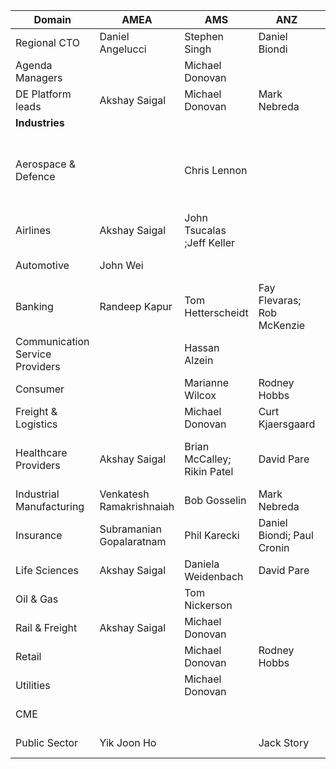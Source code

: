 |Domain|AMEA|AMS|ANZ|NC Europe|S Europe|UKIIMEA|
|---|---|---|---|---|---|---|
|Regional CTO|Daniel Angelucci|Stephen Singh |Daniel Biondi|Melih Yener|Juan Juan|Sukhi Gill|
Agenda Managers| | Michael Donovan | |Christoph Koenen |Iñaki Galera |Ron Brown
DE Platform leads|Akshay Saigal | Michael Donovan |Mark Nebreda |Christoph Koenen |Iñaki Galera |Ron Brown
|**Industries** |
Aerospace & Defence| |Chris Lennon| | Jürgen Dettling || Ged Cunliffe; Phil Lathaen; Phil Mullis|
Airlines|Akshay Saigal|	John Tsucalas ;Jeff Keller| | Jürgen Dettling | |
Automotive|John Wei| | |Jürgen Dettling | |Phil Mullis
Banking|Randeep Kapur|Tom Hetterscheidt|Fay Flevaras;  Rob McKenzie|Mirza Ahmad|Cesc Gudayol;Maria  Rodriguez;Agostino Rosso; Juan Juan|Andrew Dare; Justin Campbell|
Communication Service Providers| |Hassan Alzein| | Melih Yener| | Ron Brown
Consumer| |Marianne Wilcox|Rodney Hobbs	| |Fabrice Oudert|Ron Brown
Freight & Logistics	||Michael Donovan |Curt Kjaersgaard|Yves Vanderbeken| |Jason Campion
Healthcare Providers|Akshay Saigal|Brian McCalley; Rikin Patel|David Pare ||Iñaki Galera;  Luciano Boschetti|Guy Lucchi; Phil Knight|
Industrial Manufacturing|Venkatesh Ramakrishnaiah|Bob Gosselin|Mark Nebreda|Chris Fangmann|Stephane Torlet|Phil Mullis
Insurance|Subramanian Gopalaratnam|Phil Karecki|Daniel Biondi;  Paul Cronin|Kristian Jeeves||Andrew Dare;  |
Life Sciences|Akshay Saigal|Daniela Weidenbach|David Pare||Iñaki Galera|Guy Lucchi
Oil & Gas||Tom Nickerson||||Kishore Chekuri
Rail & Freight|	Akshay Saigal|Michael Donovan|||Yves Vanderbeken|Jason Campion
Retail||Michael Donovan|Rodney Hobbs||Fabrice Oudert|Ron Brown
Utilities||Michael Donovan||Hannes Leb|Agostino Rosso; Juan Juan|Kishore Chekuri
CME||||||Ron Brown
Public Sector|Yik Joon Ho||Jack Story|Peter Grostol|Yves Vanderbeken;  Luciano Boschetti|Steven Wheeler